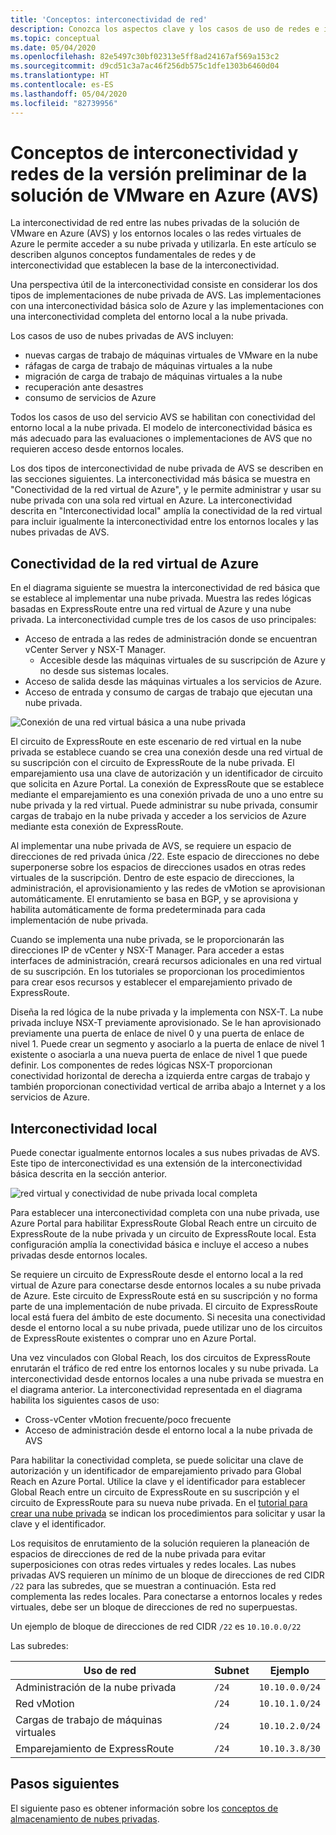 ```yaml
---
title: 'Conceptos: interconectividad de red'
description: Conozca los aspectos clave y los casos de uso de redes e interconectividad en la solución de VMware en Azure (AVS)
ms.topic: conceptual
ms.date: 05/04/2020
ms.openlocfilehash: 82e5497c30bf02313e5ff8ad24167af569a153c2
ms.sourcegitcommit: d9cd51c3a7ac46f256db575c1dfe1303b6460d04
ms.translationtype: HT
ms.contentlocale: es-ES
ms.lasthandoff: 05/04/2020
ms.locfileid: "82739956"
---
```

# <a name="azure-vmware-solution-avs-preview-networking-and-interconnectivity-concepts"></a>Conceptos de interconectividad y redes de la versión preliminar de la solución de VMware en Azure (AVS)

La interconectividad de red entre las nubes privadas de la solución de VMware en Azure (AVS) y los entornos locales o las redes virtuales de Azure le permite acceder a su nube privada y utilizarla. En este artículo se describen algunos conceptos fundamentales de redes y de interconectividad que establecen la base de la interconectividad.

Una perspectiva útil de la interconectividad consiste en considerar los dos tipos de implementaciones de nube privada de AVS. Las implementaciones con una interconectividad básica solo de Azure y las implementaciones con una interconectividad completa del entorno local a la nube privada.

Los casos de uso de nubes privadas de AVS incluyen:
- nuevas cargas de trabajo de máquinas virtuales de VMware en la nube
- ráfagas de carga de trabajo de máquinas virtuales a la nube
- migración de carga de trabajo de máquinas virtuales a la nube
- recuperación ante desastres
- consumo de servicios de Azure

 Todos los casos de uso del servicio AVS se habilitan con conectividad del entorno local a la nube privada. El modelo de interconectividad básica es más adecuado para las evaluaciones o implementaciones de AVS que no requieren acceso desde entornos locales.

Los dos tipos de interconectividad de nube privada de AVS se describen en las secciones siguientes.  La interconectividad más básica se muestra en "Conectividad de la red virtual de Azure", y le permite administrar y usar su nube privada con una sola red virtual en Azure. La interconectividad descrita en "Interconectividad local" amplía la conectividad de la red virtual para incluir igualmente la interconectividad entre los entornos locales y las nubes privadas de AVS.

## <a name="azure-virtual-network-interconnectivity"></a>Conectividad de la red virtual de Azure

En el diagrama siguiente se muestra la interconectividad de red básica que se establece al implementar una nube privada. Muestra las redes lógicas basadas en ExpressRoute entre una red virtual de Azure y una nube privada. La interconectividad cumple tres de los casos de uso principales:
- Acceso de entrada a las redes de administración donde se encuentran vCenter Server y NSX-T Manager.
    - Accesible desde las máquinas virtuales de su suscripción de Azure y no desde sus sistemas locales.
- Acceso de salida desde las máquinas virtuales a los servicios de Azure.
- Acceso de entrada y consumo de cargas de trabajo que ejecutan una nube privada.

![Conexión de una red virtual básica a una nube privada](./media/concepts/adjacency-overview-drawing-single.png)

El circuito de ExpressRoute en este escenario de red virtual en la nube privada se establece cuando se crea una conexión desde una red virtual de su suscripción con el circuito de ExpressRoute de la nube privada. El emparejamiento usa una clave de autorización y un identificador de circuito que solicita en Azure Portal. La conexión de ExpressRoute que se establece mediante el emparejamiento es una conexión privada de uno a uno entre su nube privada y la red virtual. Puede administrar su nube privada, consumir cargas de trabajo en la nube privada y acceder a los servicios de Azure mediante esta conexión de ExpressRoute.

Al implementar una nube privada de AVS, se requiere un espacio de direcciones de red privada única /22. Este espacio de direcciones no debe superponerse sobre los espacios de direcciones usados en otras redes virtuales de la suscripción. Dentro de este espacio de direcciones, la administración, el aprovisionamiento y las redes de vMotion se aprovisionan automáticamente. El enrutamiento se basa en BGP, y se aprovisiona y habilita automáticamente de forma predeterminada para cada implementación de nube privada.

Cuando se implementa una nube privada, se le proporcionarán las direcciones IP de vCenter y NSX-T Manager. Para acceder a estas interfaces de administración, creará recursos adicionales en una red virtual de su suscripción. En los tutoriales se proporcionan los procedimientos para crear esos recursos y establecer el emparejamiento privado de ExpressRoute.

Diseña la red lógica de la nube privada y la implementa con NSX-T. La nube privada incluye NSX-T previamente aprovisionado. Se le han aprovisionado previamente una puerta de enlace de nivel 0 y una puerta de enlace de nivel 1. Puede crear un segmento y asociarlo a la puerta de enlace de nivel 1 existente o asociarla a una nueva puerta de enlace de nivel 1 que puede definir. Los componentes de redes lógicas NSX-T proporcionan conectividad horizontal de derecha a izquierda entre cargas de trabajo y también proporcionan conectividad vertical de arriba abajo a Internet y a los servicios de Azure. 

## <a name="on-premises-interconnectivity"></a>Interconectividad local

Puede conectar igualmente entornos locales a sus nubes privadas de AVS. Este tipo de interconectividad es una extensión de la interconectividad básica descrita en la sección anterior.

![red virtual y conectividad de nube privada local completa](./media/concepts/adjacency-overview-drawing-double.png)

Para establecer una interconectividad completa con una nube privada, use Azure Portal para habilitar ExpressRoute Global Reach entre un circuito de ExpressRoute de la nube privada y un circuito de ExpressRoute local. Esta configuración amplía la conectividad básica e incluye el acceso a nubes privadas desde entornos locales.

Se requiere un circuito de ExpressRoute desde el entorno local a la red virtual de Azure para conectarse desde entornos locales a su nube privada de Azure. Este circuito de ExpressRoute está en su suscripción y no forma parte de una implementación de nube privada. El circuito de ExpressRoute local está fuera del ámbito de este documento. Si necesita una conectividad desde el entorno local a su nube privada, puede utilizar uno de los circuitos de ExpressRoute existentes o comprar uno en Azure Portal.

Una vez vinculados con Global Reach, los dos circuitos de ExpressRoute enrutarán el tráfico de red entre los entornos locales y su nube privada. La interconectividad desde entornos locales a una nube privada se muestra en el diagrama anterior. La interconectividad representada en el diagrama habilita los siguientes casos de uso:

- Cross-vCenter vMotion frecuente/poco frecuente
- Acceso de administración desde el entorno local a la nube privada de AVS

Para habilitar la conectividad completa, se puede solicitar una clave de autorización y un identificador de emparejamiento privado para Global Reach en Azure Portal. Utilice la clave y el identificador para establecer Global Reach entre un circuito de ExpressRoute en su suscripción y el circuito de ExpressRoute para su nueva nube privada. En el [tutorial para crear una nube privada](tutorial-create-private-cloud.md) se indican los procedimientos para solicitar y usar la clave y el identificador.

Los requisitos de enrutamiento de la solución requieren la planeación de espacios de direcciones de red de la nube privada para evitar superposiciones con otras redes virtuales y redes locales. Las nubes privadas AVS requieren un mínimo de un bloque de direcciones de red CIDR `/22` para las subredes, que se muestran a continuación. Esta red complementa las redes locales. Para conectarse a entornos locales y redes virtuales, debe ser un bloque de direcciones de red no superpuestas.

Un ejemplo de bloque de direcciones de red CIDR `/22` es `10.10.0.0/22`

Las subredes:

| Uso de red             | Subnet | Ejemplo        |
| ------------------------- | ------ | -------------- |
| Administración de la nube privada            | `/24`    | `10.10.0.0/24`   |
| Red vMotion       | `/24`    | `10.10.1.0/24`   |
| Cargas de trabajo de máquinas virtuales | `/24`   | `10.10.2.0/24`   |
| Emparejamiento de ExpressRoute | `/24`    | `10.10.3.8/30`   |

## <a name="next-steps"></a>Pasos siguientes 

El siguiente paso es obtener información sobre los [conceptos de almacenamiento de nubes privadas](concepts-storage.md).

<!-- LINKS - external -->
[enable Global Reach]: https://docs.microsoft.com/azure/expressroute/expressroute-howto-set-global-reach

<!-- LINKS - internal -->

